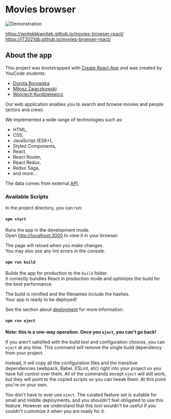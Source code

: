 # Movies browser

![Demonstration](/Demo2.gif)

https://wojtekkkwojtek.github.io/movies-browser-react/
https://IT2021db.github.io/movies-browser-react/

## About the app

This project was bootstrapped with [Create React App](https://github.com/facebook/create-react-app) and was created by YouCode students: 
* [Dorota Borowska](https://github.com/IT2021db) 
* [Miłosz Zajączkowski](https://github.com/miloszzaj)
* [Wojciech Kurdzielewicz](https://github.com/wojtekkkwojtek)

Our web application enables you to search and browse movies and people (actors and crew).

We implemented a wide range of technologies such as: 

- HTML,
- CSS,
- JavaScript (ES6+),
- Styled Components,
- React,
- React Router,
- React Redux,
- Redux Saga,
- and more...

The data comes from external [API](https://www.themoviedb.org/).


### Available Scripts

In the project directory, you can run:

#### `npm start`

Runs the app in the development mode.\
Open [http://localhost:3000](http://localhost:3000) to view it in your browser.

The page will reload when you make changes.\
You may also see any lint errors in the console.

#### `npm run build`

Builds the app for production to the `build` folder.\
It correctly bundles React in production mode and optimizes the build for the best performance.

The build is minified and the filenames include the hashes.\
Your app is ready to be deployed!

See the section about [deployment](https://facebook.github.io/create-react-app/docs/deployment) for more information.

#### `npm run eject`

**Note: this is a one-way operation. Once you `eject`, you can't go back!**

If you aren't satisfied with the build tool and configuration choices, you can `eject` at any time. This command will remove the single build dependency from your project.

Instead, it will copy all the configuration files and the transitive dependencies (webpack, Babel, ESLint, etc) right into your project so you have full control over them. All of the commands except `eject` will still work, but they will point to the copied scripts so you can tweak them. At this point you're on your own.

You don't have to ever use `eject`. The curated feature set is suitable for small and middle deployments, and you shouldn't feel obligated to use this feature. However we understand that this tool wouldn't be useful if you couldn't customize it when you are ready for it.
